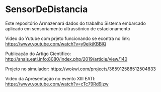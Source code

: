 # SensorDeDistancia
Este repositório Armazenará dados do trabalho Sistema embarcado aplicado em sensoriamento ultrassônico de estacionamento

Video do Yutube com prjeto funcionando se econtra no link: https://www.youtube.com/watch?v=y9eikjKBBlQ

Publicação do Artigo Cientifico: http://anais.eati.info:8080/index.php/2019/article/view/140

Projeto no simulador: https://wokwi.com/projects/365912588512504833

Video da Apresentação no evento XIII EATI: https://www.youtube.com/watch?v=cTc79Rd9jzw 
